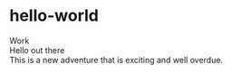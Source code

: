 # hello-world
Work<br>
Hello out there<br>
This is a new adventure that is exciting and well overdue.
